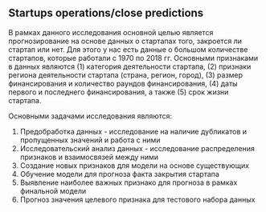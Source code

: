 ## Startups operations/close predictions
В рамках данного исследования основной целью является прогнозирование на основе данных о стартапах того, закроется ли стартап или нет. Для этого у нас есть данные о большом количестве стартапов, которые работали с 1970 по 2018 гг. Основными признаками в данных являются (1) категория деятельности стартапа, (2) признаки региона деятельности стартапа (страна, регион, город), (3) размер финансирования и количество раундов финансирования, (4) даты первого и последнего финансирования, а также (5) срок жизни стартапа.

Основными задачами исследования являются:

1. Предобработка данных - исследование на наличие дубликатов и пропущенных значений и работа с ними
2. Исследовательский анализ данных - исследование распределения признаков и взаимосвязей между ними
3. Создание новых признаков для модели на основе существующих
4. Обучение модели для прогноза факта закрытия стартапа
5. Выявление наиболее важных признако для прогноза в рамках финальной модели
6. Прогноз значения целевого признака для тестового набора данных

